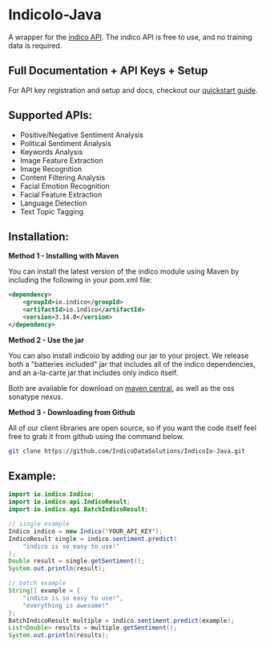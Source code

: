 # IndicoIo-Java

A wrapper for the [indico API](http://indico.io).
The indico API is free to use, and no training data is required.

Full Documentation + API Keys + Setup
----------------
For API key registration and setup and docs, checkout our [quickstart guide](https://indico.io/docs).

Supported APIs:
------------

- Positive/Negative Sentiment Analysis
- Political Sentiment Analysis
- Keywords Analysis
- Image Feature Extraction
- Image Recognition
- Content Filtering Analysis
- Facial Emotion Recognition
- Facial Feature Extraction
- Language Detection
- Text Topic Tagging

Installation:
------------
<b> Method 1 - Installing with Maven</b>

You can install the latest version of the indico module using Maven by including the following in your pom.xml file:
``` xml
<dependency>
    <groupId>io.indico</groupId>
    <artifactId>io.indico</artifactId>
    <version>3.14.0</version>
</dependency>
```
<b>Method 2 - Use the jar</b>

You can also install indicoio by adding our jar to your project. We release both a "batteries included" jar that includes all of the indico dependencies, and an a-la-carte jar that includes only indico itself.

Both are available for download on [maven central](http://repo1.maven.org/maven2/io/indico/io.indico/3.15.0/), as well as the oss sonatype nexus.

<b>Method 3 - Downloading from Github</b>

All of our client libraries are open source, so if you want the code itself feel free to grab it from github using the command below.
``` bash
git clone https://github.com/IndicoDataSolutions/IndicoIo-Java.git
```

 

Example:
------------
```java
import io.indico.Indico;
import io.indico.api.IndicoResult;
import io.indico.api.BatchIndicoResult;

// single example
Indico indico = new Indico('YOUR_API_KEY');
IndicoResult single = indico.sentiment.predict(
    "indico is so easy to use!"
);
Double result = single.getSentiment();
System.out.println(result);

// batch example
String[] example = {
    "indico is so easy to use!", 
    "everything is awesome!"
};
BatchIndicoResult multiple = indico.sentiment.predict(example);
List<Double> results = multiple.getSentiment();
System.out.println(results);
```
